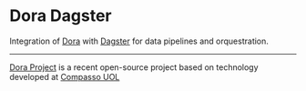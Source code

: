 # Dora Dagster

Integration of [Dora](https://pypi.org/project/dora-core/) with [Dagster](https://dagster.io/) for data pipelines and orquestration.

---

[Dora Project](https://github.com/doraproject) is a recent open-source project based on technology developed at [Compasso UOL](https://compassouol.com/)
